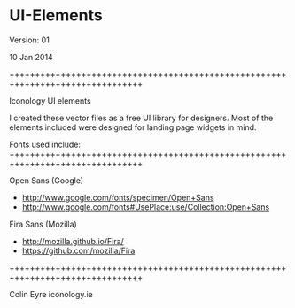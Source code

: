 UI-Elements
===========


Version: 01

10 Jan 2014

++++++++++++++++++++++++++++++++++++++++++++++++++++++++++++++++++++++++++++++++


Iconology UI elements

I created these vector files as a free UI library for designers. Most of the elements included were designed for landing page widgets in mind.




Fonts used include:
++++++++++++++++++++++++++++++++++++++++++++++++++++++++++++++++++++++++++++++++

Open Sans (Google)
 + http://www.google.com/fonts/specimen/Open+Sans
 + http://www.google.com/fonts#UsePlace:use/Collection:Open+Sans


Fira Sans (Mozilla)
 + http://mozilla.github.io/Fira/
 + https://github.com/mozilla/Fira




++++++++++++++++++++++++++++++++++++++++++++++++++++++++++++++++++++++++++++++++

Colin Eyre
iconology.ie